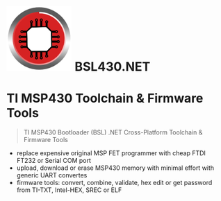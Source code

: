# <img src="https://raw.githubusercontent.com/parezj/BSL430.NET/master/src/BSL430.NET.WPF/Img/logo2.png" alt="BSL430.NET" width="150" height="150"> BSL430.NET 
# TI MSP430 Toolchain & Firmware Tools

> TI MSP430 Bootloader (BSL) .NET Cross-Platform Toolchain & Firmware Tools

* replace expensive original MSP FET programmer with cheap FTDI FT232 or Serial COM port
* upload, download or erase MSP430 memory with minimal effort with generic UART convertes
* firmware tools: convert, combine, validate, hex edit or get password from TI-TXT, Intel-HEX, SREC or ELF
